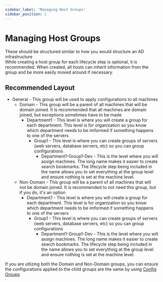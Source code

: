 ```yaml
---
sidebar_label: 'Managing Host Groups'
sidebar_position: 2
---
```


# Managing Host Groups
These should be structured similar to how you would structure an AD infrastructure  
While creating a host group for each lifecycle step is optional, it is recommended. When created, all hosts can inherit information from the group and be more easily moved around if necessary.

## Recommended Layout
- General - This group will be used to apply configurations to all machines
  - Domain - This group will be a parent of all machines that will be domain joined. It is recommended that all machines are domain joined, but exceptions sometimes have to be made
    - Department1 - This level is where you will create a group for each department. This level is for organization so you know which department needs to be imformed if something happens to one of the servers
      - Group1 - This level is where you can create groups of servers (web servers, database servers, etc) so you can group configurations
        - Department1-Group1-Dev - This is the level where you will assign machines. The long name makes it easier to create search bookmarks. The lifecycle step being included in the name allows you to set everything at the group level and ensure nothing is set at the machine level.
  - Non-Domain - This group will be a parent of all machines that will not be domain joined. It is recommended to not need this group, but if you do, it's an option
    - Department1 - This level is where you will create a group for each department. This level is for organization so you know which department needs to be imformed if something happens to one of the servers
      - Group1 - This level is where you can create groups of servers (web servers, database servers, etc) so you can group configurations
        - Department1-Group1-Dev - This is the level where you will assign machines. The long name makes it easier to create search bookmarks. The lifecycle step being included in the name allows you to set everything at the group level and ensure nothing is set at the machine level.

If you are utlizing both the Domain and Non-Domain groups, you can ensure the configurations applied to the child groups are the same by using [Config Groups](config-management.md#config-groups)